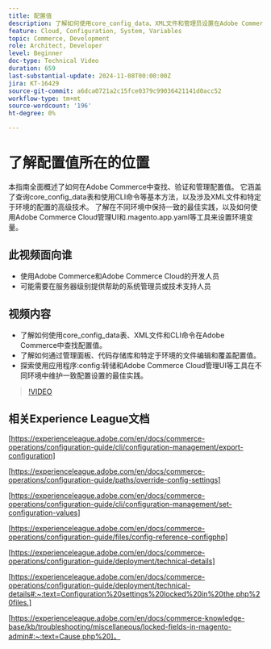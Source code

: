 ```yaml
---
title: 配置值
description: 了解如何使用core_config_data、XML文件和管理员设置在Adobe Commerce中查找、验证和管理配置值。
feature: Cloud, Configuration, System, Variables
topic: Commerce, Development
role: Architect, Developer
level: Beginner
doc-type: Technical Video
duration: 659
last-substantial-update: 2024-11-08T00:00:00Z
jira: KT-16429
source-git-commit: a6dca0721a2c15fce0379c99036421141d0acc52
workflow-type: tm+mt
source-wordcount: '196'
ht-degree: 0%

---
```



# 了解配置值所在的位置

本指南全面概述了如何在Adobe Commerce中查找、验证和管理配置值。 它涵盖了查询core_config_data表和使用CLI命令等基本方法，以及涉及XML文件和特定于环境的配置的高级技术。 了解在不同环境中保持一致的最佳实践，以及如何使用Adobe Commerce Cloud管理UI和.magento.app.yaml等工具来设置环境变量。

## 此视频面向谁

- 使用Adobe Commerce和Adobe Commerce Cloud的开发人员
- 可能需要在服务器级别提供帮助的系统管理员或技术支持人员

## 视频内容

- 了解如何使用core_config_data表、XML文件和CLI命令在Adobe Commerce中查找配置值。
- 了解如何通过管理面板、代码存储库和特定于环境的文件编辑和覆盖配置值。
- 探索使用应用程序:config:转储和Adobe Commerce Cloud管理UI等工具在不同环境中维护一致配置设置的最佳实践。

>[!VIDEO](https://video.tv.adobe.com/v/3436458/?learn=on)

## 相关Experience League文档

[https://experienceleague.adobe.com/en/docs/commerce-operations/configuration-guide/cli/configuration-management/export-configuration]

[https://experienceleague.adobe.com/en/docs/commerce-operations/configuration-guide/paths/override-config-settings]

[https://experienceleague.adobe.com/en/docs/commerce-operations/configuration-guide/cli/configuration-management/set-configuration-values]

[https://experienceleague.adobe.com/en/docs/commerce-operations/configuration-guide/files/config-reference-configphp]

[https://experienceleague.adobe.com/en/docs/commerce-operations/configuration-guide/deployment/technical-details]

[https://experienceleague.adobe.com/en/docs/commerce-operations/configuration-guide/deployment/technical-details#:~:text=Configuration%20settings%20locked%20in%20the,php%20files.]

[https://experienceleague.adobe.com/en/docs/commerce-knowledge-base/kb/troubleshooting/miscellaneous/locked-fields-in-magento-admin#:~:text=Cause,php%20]。
